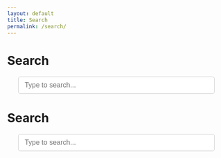 ```yaml
---
layout: default
title: Search
permalink: /search/
---
```


<h1>Search</h1>

<input type="text" id="search-input" placeholder="Type to search..." />
<ul id="results-container"></ul>

<script src="https://unpkg.com/simple-jekyll-search/dest/simple-jekyll-search.min.js"></script>
<script>
  SimpleJekyllSearch({
    searchInput: document.getElementById('search-input'),
    resultsContainer: document.getElementById('results-container'),
    json: '/search.json',
    searchResultTemplate: '<li><a href="{url}">{title}</a></li>',
    noResultsText: 'No results found',
    limit: 10,
    fuzzy: false,
  });
</script>
<!DOCTYPE html>
<html lang="en">
<head>
  <meta charset="UTF-8" />
  <meta name="viewport" content="width=device-width, initial-scale=1" />
  <title>Search</title>
  <style>
    /* Style the search results container */
    #results-container {
      list-style: none;
      padding: 0;
      max-width: 600px;
      margin: 20px auto;
    }

    /* Rectangular search result slot */
    .search-result {
      border: 1px solid #ccc;
      padding: 12px;
      margin-bottom: 10px;
      border-radius: 5px;
      background: #f9f9f9;
      transition: background-color 0.2s ease;
    }

    .search-result:hover {
      background: #e2e8f0;
    }

    /* Make entire slot clickable */
    .search-result a {
      color: inherit;
      text-decoration: none;
      display: block;
    }

    /* Title styling, single line no dots */
    .search-result h3 {
      margin: 0 0 6px 0;
      font-size: 18px;
      white-space: nowrap;
      overflow: hidden;
      text-overflow: clip; /* no dots */
    }

    /* Content snippet, single line no dots */
    .search-result p {
      margin: 0;
      font-size: 14px;
      color: #555;
      white-space: nowrap;
      overflow: hidden;
      text-overflow: clip; /* no dots */
    }

    /* Input styling */
    #search-input {
      width: 600px;
      max-width: 90%;
      margin: 20px auto;
      display: block;
      font-size: 16px;
      padding: 10px 14px;
      border: 1px solid #ccc;
      border-radius: 5px;
    }
  </style>
</head>
<body>
  <h1>Search</h1>

  <input type="text" id="search-input" placeholder="Type to search..." />
  <ul id="results-container"></ul>

  <script src="https://unpkg.com/simple-jekyll-search/dest/simple-jekyll-search.min.js"></script>
  <script>
    SimpleJekyllSearch({
      searchInput: document.getElementById('search-input'),
      resultsContainer: document.getElementById('results-container'),
      json: '/search.json',
      searchResultTemplate: `
        <li class="search-result">
          <a href="{url}">
            <h3>{title}</h3>
            <p>{content}</p>
          </a>
        </li>
      `,
      noResultsText: 'No results found',
      limit: 10,
      fuzzy: false,
    });
  </script>
</body>
</html>
